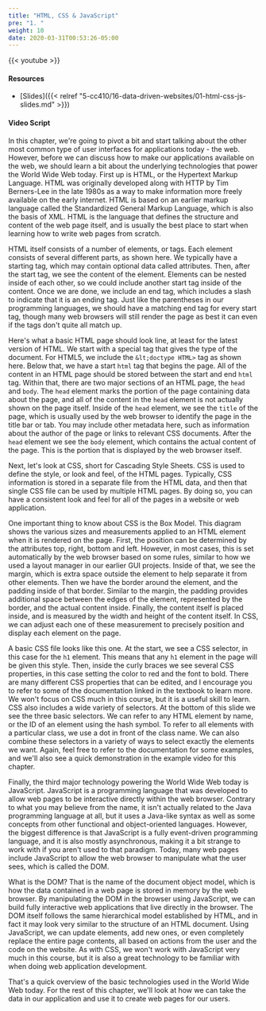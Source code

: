 ```yaml
---
title: "HTML, CSS & JavaScript"
pre: "1. "
weight: 10
date: 2020-03-31T00:53:26-05:00
---
```


{{< youtube >}}

#### Resources

* [Slides]({{< relref "5-cc410/16-data-driven-websites/01-html-css-js-slides.md" >}})

#### Video Script

In this chapter, we're going to pivot a bit and start talking about the other most common type of user interfaces for applications today - the web. However, before we can discuss how to make our applications available on the web, we should learn a bit about the underlying technologies that power the World Wide Web today. First up is HTML, or the Hypertext Markup Language. HTML was originally developed along with HTTP by Tim Berners-Lee in the late 1980s as a way to make information more freely available on the early internet. HTML is based on an earlier markup language called the Standardized General Markup Language, which is also the basis of XML. HTML is the language that defines the structure and content of the web page itself, and is usually the best place to start when learning how to write web pages from scratch. 

HTML itself consists of a number of elements, or tags. Each element consists of several different parts, as shown here. We typically have a starting tag, which may contain optional data called attributes. Then, after the start tag, we see the content of the element. Elements can be nested inside of each other, so we could include another start tag inside of the content. Once we are done, we include an end tag, which includes a slash to indicate that it is an ending tag. Just like the parentheses in our programming languages, we should have a matching end tag for every start tag, though many web browsers will still render the page as best it can even if the tags don't quite all match up.

Here's what a basic HTML page should look line, at least for the latest version of HTML. We start with a special tag that gives the type of the document. For HTML5, we include the `&lt;doctype HTML>` tag as shown here. Below that, we have a start `html` tag that begins the page. All of the content in an HTML page should be stored between the start and end `html` tag. Within that, there are two major sections of an HTML page, the `head` and `body`. The `head` element marks the portion of the page containing data about the page, and all of the content in the `head` element is not actually shown on the page itself. Inside of the `head` element, we see the `title` of the page, which is usually used by the web browser to identify the page in the title bar or tab. You may include other metadata here, such as information about the author of the page or links to relevant CSS documents. After the `head` element we see the `body` element, which contains the actual content of the page. This is the portion that is displayed by the web browser itself. 

Next, let's look at CSS, short for Cascading Style Sheets. CSS is used to define the style, or look and feel, of the HTML pages. Typically, CSS information is stored in a separate file from the HTML data, and then that single CSS file can be used by multiple HTML pages. By doing so, you can have a consistent look and feel for all of the pages in a website or web application. 

One important thing to know about CSS is the Box Model. This diagram shows the various sizes and measurements applied to an HTML element when it is rendered on the page. First, the position can be determined by the attributes top, right, bottom and left. However, in most cases, this is set automatically by the web browser based on some rules, similar to how we used a layout manager in our earlier GUI projects. Inside of that, we see the margin, which is extra space outside the element to help separate it from other elements. Then we have the border around the element, and the padding inside of that border. Similar to the margin, the padding provides additional space between the edges of the element, represented by the border, and the actual content inside. Finally, the content itself is placed inside, and is measured by the width and height of the content itself. In CSS, we can adjust each one of these measurement to precisely position and display each element on the page. 

A basic CSS file looks like this one. At the start, we see a CSS selector, in this case for the `h1` element. This means that any `h1` element in the page will be given this style. Then, inside the curly braces we see several CSS properties, in this case setting the color to red and the font to bold. There are many different CSS properties that can be edited, and I encourage you to refer to some of the documentation linked in the textbook to learn more. We won't focus on CSS much in this course, but it is a useful skill to learn. CSS also includes a wide variety of selectors. At the bottom of this slide we see the three basic selectors. We can refer to any HTML element by name, or the ID of an element using the hash symbol. To refer to all elements with a particular class, we use a dot in front of the class name. We can also combine these selectors in a variety of ways to select exactly the elements we want. Again, feel free to refer to the documentation for some examples, and we'll also see a quick demonstration in the example video for this chapter.

Finally, the third major technology powering the World Wide Web today is JavaScript. JavaScript is a programming language that was developed to allow web pages to be interactive directly within the web browser. Contrary to what you may believe from the name, it isn't actually related to the Java programming language at all, but it uses a Java-like syntax as well as some concepts from other functional and object-oriented languages. However, the biggest difference is that JavaScript is a fully event-driven programming language, and it is also mostly asynchronous, making it a bit strange to work with if you aren't used to that paradigm. Today, many web pages include JavaScript to allow the web browser to manipulate what the user sees, which is called the DOM.

What is the DOM? That is the name of the document object model, which is how the data contained in a web page is stored in memory by the web browser. By manipulating the DOM in the browser using JavaScript, we can build fully interactive web applications that live directly in the browser. The DOM itself follows the same hierarchical model established by HTML, and in fact it may look very similar to the structure of an HTML document. Using JavaScript, we can update elements, add new ones, or even completely replace the entire page contents, all based on actions from the user and the code on the website. As with CSS, we won't work with JavaScript very much in this course, but it is also a great technology to be familiar with when doing web application development. 

That's a quick overview of the basic technologies used in the World Wide Web today. For the rest of this chapter, we'll look at how we can take the data in our application and use it to create web pages for our users. 